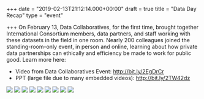 +++
date = "2019-02-13T21:12:14.000+00:00"
draft = true
title = "Data Day Recap"
type = "event"

+++
On February 13, Data Collaboratives, for the first time, brought together International Consortium members, data partners, and staff working with these datasets in the field in one room. Nearly 200 colleagues joined the standing-room-only event, in person and online, learning about how private data partnerships can ethically and efficiency be made to work for public good. Learn more here:

- Video from Data Collaboratives Event: http://bit.ly/2EgDrCr
- PPT (large file due to many embedded videos): http://bit.ly/2TW42dz




<div class="row-fluid single-post-gallery">
  <span> <img class="w-100" src="/blog/img/data-day/0.jpg"></span>
  <span> <img class="w-25" src="/blog/img/data-day/1.jpg"></span>
  <span> <img class="w-25" src="/blog/img/data-day/2.jpg"></span>
  <span> <img class="w-25" src="/blog/img/data-day/3.jpg"></span>
  <span> <img class="w-25" src="/blog/img/data-day/4.jpg"></span>
  <span> <img class="w-25" src="/blog/img/data-day/9.jpg"></span>
  <span> <img class="w-25" src="/blog/img/data-day/6.jpg"></span>
  <span> <img class="w-25" src="/blog/img/data-day/7.jpg"></span>
  <span> <img class="w-25" src="/blog/img/data-day/8.jpg"></span>
</div>